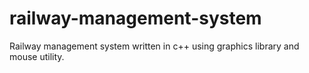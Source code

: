 # railway-management-system
Railway management system written in c++ using graphics library and mouse utility.
